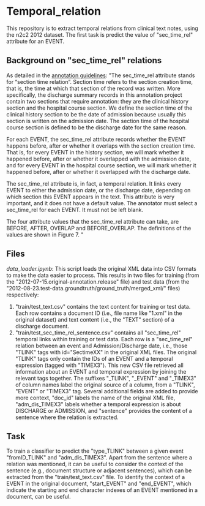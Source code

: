 # Temporal_relation

This repository is to extract temporal relations from clinical text notes, using the n2c2 2012 dataset. 
The first task is predict the value of "sec_time_rel" attribute for an EVENT.

## Background on "sec_time_rel" relations

As detailed in the [annotation guidelines](https://portal.dbmi.hms.harvard.edu/projects/download_dataset/?file_uuid=9af140cb-3452-41f0-bf79-9460c0ec94f2): 
"The sec_time_rel attribute stands for “section time relation”. Section time refers to the section creation time, that is, the time at which that section of the record was written. More specifically, the discharge summary records in this annotation project contain two sections that require annotation: they are the clinical history section and the hospital course section. We define the section time of the clinical history section to be the date of admission because usually this section is written on the admission date. The section time of the hospital course section is defined to be the discharge date for the same reason.

For each EVENT, the sec_time_rel attribute records whether the EVENT happens before, after or whether it overlaps with the section creation time. That is, for every EVENT in the history section, we will mark whether it happened before, after or whether it overlapped with the admission date, and for every EVENT in the hospital course section, we will mark whether it happened before, after or whether it overlapped with the discharge date.

The sec_time_rel attribute is, in fact, a temporal relation. It links every EVENT to either the admission date, or the discharge date, depending on which section this EVENT appears in the text. This attribute is very important, and it does not have a default value. The annotator must select a sec_time_rel for each EVENT. It must not be left blank.

The four attribute values that the sec_time_rel attribute can take, are BEFORE, AFTER, OVERLAP and BEFORE_OVERLAP. The definitions of the values are shown in Figure 7. 
"

## Files
*data_loader.ipynb*: This script loads the original XML data into CSV formats to make the data easier to process. This results in two files for training (from the "2012-07-15.original-annotation.release" file) and test data (from the "2012-08-23.test-data.groundtruth/ground_truth/merged_xml/" files) respectively:

 1. "train/test_text.csv" contains the text content for training or test data. Each row contains a document ID (i.e., file name like "1.xml" in the original dataset) and text content (i.e., the "TEXT" section) of a discharge document.
 2.  "train/test_sec_time_rel_sentence.csv" contains all "sec_time_rel" temporal links within training or test data. Each row is a "sec_time_rel" relation between an event and Admission/Discharge date, i.e., those "TLINK" tags with id="SectimeXX" in the original XML files. The original "TLINK" tags only contain the IDs of an EVENT and a temporal expression (tagged with "TIMEX3"). This new CSV file retrieved all information about an EVENT and temporal expression by joining the relevant tags together. The suffixes "_TLINK", "_EVENT" and "_TIMEX3" of column names label the original source of a column, from a "TLINK", "EVENT" or "TIMEX3" tag. Several additional fields are added to provide more context, "doc_id" labels the name of the original XML file, "adm_dis_TIMEX3" labels whether a temporal expression is about DISCHARGE or ADMISSION, and "sentence" provides the content of a sentence where the relation is extracted. 
 
## Task
 To train a classifier to predict the "type_TLINK" between a given event "fromID_TLINK" and "adm_dis_TIMEX3". 
 Apart from the sentence where a relation was mentioned, it can be useful to consider the context of the sentence (e.g., document structure or adjacent sentences), which can be extracted from the "train/test_text.csv" file. To identify the context of a EVENT in the original document, "start_EVENT" and "end_EVENT", which indicate the starting and end character indexes of an EVENT mentioned in a document, can be useful.
